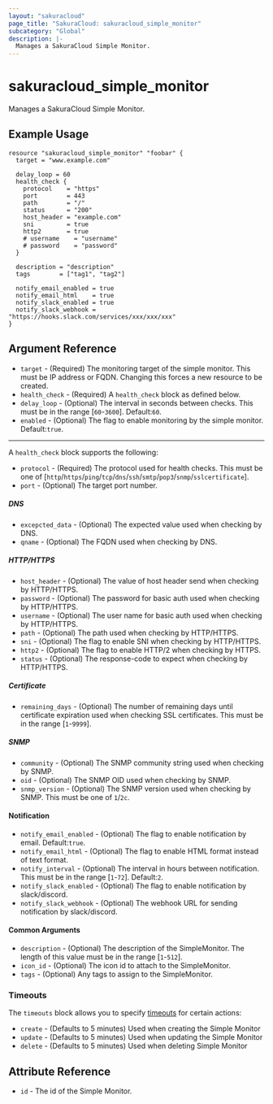 ```yaml
---
layout: "sakuracloud"
page_title: "SakuraCloud: sakuracloud_simple_monitor"
subcategory: "Global"
description: |-
  Manages a SakuraCloud Simple Monitor.
---
```


# sakuracloud_simple_monitor

Manages a SakuraCloud Simple Monitor.

## Example Usage

```hcl
resource "sakuracloud_simple_monitor" "foobar" {
  target = "www.example.com"

  delay_loop = 60
  health_check {
    protocol    = "https"
    port        = 443
    path        = "/"
    status      = "200"
    host_header = "example.com"
    sni         = true
    http2       = true
    # username    = "username"
    # password    = "password"
  }

  description = "description"
  tags        = ["tag1", "tag2"]

  notify_email_enabled = true
  notify_email_html    = true
  notify_slack_enabled = true
  notify_slack_webhook = "https://hooks.slack.com/services/xxx/xxx/xxx"
}
```

## Argument Reference

* `target` - (Required) The monitoring target of the simple monitor. This must be IP address or FQDN. Changing this forces a new resource to be created.
* `health_check` - (Required) A `health_check` block as defined below.
* `delay_loop` - (Optional) The interval in seconds between checks. This must be in the range [`60`-`3600`]. Default:`60`.
* `enabled` - (Optional) The flag to enable monitoring by the simple monitor. Default:`true`.

---

A `health_check` block supports the following:

* `protocol` - (Required) The protocol used for health checks. This must be one of [`http`/`https`/`ping`/`tcp`/`dns`/`ssh`/`smtp`/`pop3`/`snmp`/`sslcertificate`].
* `port` - (Optional) The target port number.

##### DNS

* `excepcted_data` - (Optional) The expected value used when checking by DNS.
* `qname` - (Optional) The FQDN used when checking by DNS.

##### HTTP/HTTPS

* `host_header` - (Optional) The value of host header send when checking by HTTP/HTTPS.
* `password` - (Optional) The password for basic auth used when checking by HTTP/HTTPS.
* `username` - (Optional) The user name for basic auth used when checking by HTTP/HTTPS.
* `path` - (Optional) The path used when checking by HTTP/HTTPS.
* `sni` - (Optional) The flag to enable SNI when checking by HTTP/HTTPS.
* `http2` - (Optional) The flag to enable HTTP/2 when checking by HTTPS.
* `status` - (Optional) The response-code to expect when checking by HTTP/HTTPS.

##### Certificate

* `remaining_days` - (Optional) The number of remaining days until certificate expiration used when checking SSL certificates. This must be in the range [`1`-`9999`].

##### SNMP 

* `community` - (Optional) The SNMP community string used when checking by SNMP.
* `oid` - (Optional) The SNMP OID used when checking by SNMP.
* `snmp_version` - (Optional) The SNMP version used when checking by SNMP. This must be one of `1`/`2c`.

#### Notification

* `notify_email_enabled` - (Optional) The flag to enable notification by email. Default:`true`.
* `notify_email_html` - (Optional) The flag to enable HTML format instead of text format.
* `notify_interval` - (Optional) The interval in hours between notification. This must be in the range [`1`-`72`]. Default:`2`.
* `notify_slack_enabled` - (Optional) The flag to enable notification by slack/discord.
* `notify_slack_webhook` - (Optional) The webhook URL for sending notification by slack/discord.

#### Common Arguments

* `description` - (Optional) The description of the SimpleMonitor. The length of this value must be in the range [`1`-`512`].
* `icon_id` - (Optional) The icon id to attach to the SimpleMonitor.
* `tags` - (Optional) Any tags to assign to the SimpleMonitor.


### Timeouts

The `timeouts` block allows you to specify [timeouts](https://www.terraform.io/docs/configuration/resources.html#operation-timeouts) for certain actions:

* `create` - (Defaults to 5 minutes) Used when creating the Simple Monitor
* `update` - (Defaults to 5 minutes) Used when updating the Simple Monitor
* `delete` - (Defaults to 5 minutes) Used when deleting Simple Monitor

## Attribute Reference

* `id` - The id of the Simple Monitor.

